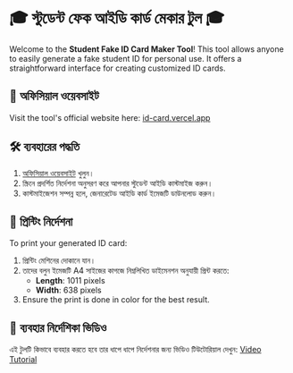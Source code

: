 # 🎓 স্টুডেন্ট ফেক আইডি কার্ড মেকার টুল 🎓

Welcome to the **Student Fake ID Card Maker Tool**! This tool allows anyone to easily generate a fake student ID for personal use. It offers a straightforward interface for creating customized ID cards.

## 🔗 অফিসিয়াল ওয়েবসাইট
Visit the tool's official website here: [id-card.vercel.app](https://id-card-maker.vercel.app/)

## 🛠 ব্যবহারের পদ্ধতি
1. [অফিসিয়াল ওয়েবসাইট](https://id-card-maker.vercel.app/) খুলুন।
2. স্ক্রিনে প্রদর্শিত নির্দেশনা অনুসরণ করে আপনার স্টুডেন্ট আইডি কাস্টমাইজ করুন।
3. কাস্টমাইজেশন সম্পন্ন হলে, জেনারেটেড আইডি কার্ড ইমেজটি ডাউনলোড করুন।

## 📄 প্রিন্টিং নির্দেশনা
To print your generated ID card:

1. প্রিন্টিং মেশিনের দোকানে যান।
2. তাদের বলুন ইমেজটি A4 সাইজের কাগজে নিম্নলিখিত ডাইমেনশন অনুযায়ী প্রিন্ট করতে:
   - **Length**: 1011 pixels
   - **Width**: 638 pixels
3. Ensure the print is done in color for the best result.

## 🎥 ব্যবহার নির্দেশিকা ভিডিও
এই টুলটি কিভাবে ব্যবহার করতে হবে তার ধাপে ধাপে নির্দেশনার জন্য ভিডিও টিউটোরিয়াল দেখুন: [Video Tutorial](#)
